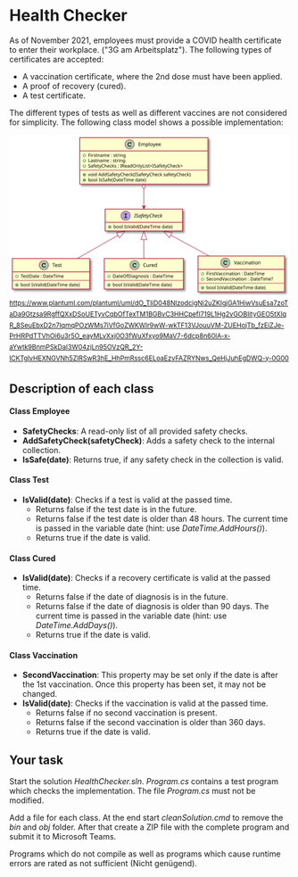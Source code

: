 # Health Checker

As of November 2021, employees must provide a COVID health certificate to enter their workplace.
("3G am Arbeitsplatz"). The following types of certificates are accepted:
- A vaccination certificate, where the 2nd dose must have been applied.
- A proof of recovery (cured).
- A test certificate.

The different types of tests as well as different vaccines are not considered for simplicity. The following class model shows a possible implementation:

![](klassenmodell.svg)
<sup>
https://www.plantuml.com/plantuml/uml/dO_TIiD048NlzodcigNi2uZKIgjGA1HiwVsuEsa7zoTaDa9Gtzsa9RgffQXxDSoUETyvCqbOfTexTM1BGBvC3HHCpefI719L1Hg2vGOBIityGEO5tXIqR_8SeuEbxD2n7IqmqPOzWMs7iVfGoZWKWIr9wW-wkTF13VJouuVM-ZUEHojTb_fzEiZJe-PrHRPdTTVhOi6u3r5O_eayMLvXxj0O3fWuXfxyo9MaV7-6dcp8n60lA-x-aYwtk9BnmPSkDaI3W04zjLn95OVzQR_2Y-lCKTglvHEXNGVNh5ZIRSwR3hE_HhPmRssc6ELoaEzvFAZRYNws_QeHjJuhEgDWQ-y-0G00
</sup>

## Description of each class

#### Class Employee

- **SafetyChecks**: A read-only list of all provided safety checks.
- **AddSafetyCheck(safetyCheck)**: Adds a safety check to the internal collection.
- **IsSafe(date)**: Returns true, if any safety check in the collection is valid.

#### Class Test

- **IsValid(date)**: Checks if a test is valid at the passed time.
  - Returns false if the test date is in the future.
  - Returns false if the test date is older than 48 hours. The current time is 
    passed in the variable date (hint: use *DateTime.AddHours()*).
  - Returns true if the date is valid.

#### Class Cured

- **IsValid(date)**: Checks if a recovery certificate is valid at the passed time.
  - Returns false if the date of diagnosis is in the future.
  - Returns false if the date of diagnosis is older than 90 days. The current time 
    is passed in the variable date (hint: use *DateTime.AddDays()*).
  - Returns true if the date is valid.

#### Class Vaccination

- **SecondVaccination**: This property may be set only if the date is after the 
  1st vaccination. Once this property has been set, it may not be changed.
- **IsValid(date)**: Checks if the vaccination is valid at the passed time.
  - Returns false if no second vaccination is present.
  - Returns false if the second vaccination is older than 360 days.
  - Returns true if the date is valid.


## Your task

Start the solution *HealthChecker.sln*. *Program.cs* contains a test program which 
checks the implementation. The file *Program.cs* must not be modified.

Add a file for each class. At the end start *cleanSolution.cmd* to remove the
*bin* and *obj* folder. After that create a ZIP file with the complete program 
and submit it to Microsoft Teams.

Programs which do not compile as well as programs which cause runtime errors are rated as not sufficient (Nicht genügend).


